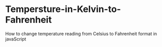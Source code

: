 # Tempersture-in-Kelvin-to-Fahrenheit

How to change temperature reading from Celsius to Fahrenheit format in javaScript</br>

